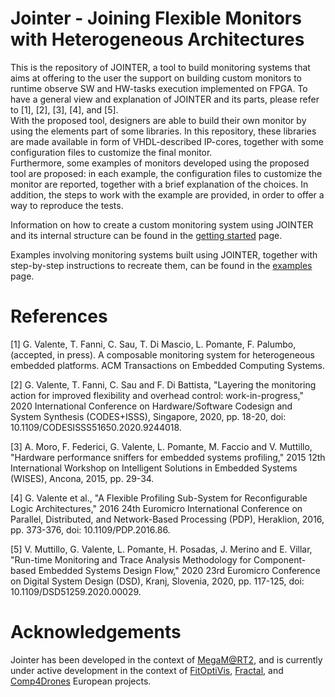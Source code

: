 # Jointer - Joining Flexible Monitors with Heterogeneous Architectures

This is the repository of JOINTER, a tool to build monitoring systems that aims at offering to the user the support on building custom monitors to runtime observe SW and HW-tasks execution implemented on FPGA.
To have a general view and explanation of JOINTER and its parts, please refer to [1], [2], [3], [4], and [5]. <br />
With the proposed tool, designers are able to build their own monitor by using the elements part of some libraries. In this repository, these libraries are made available in form of VHDL-described IP-cores, together with some configuration files to customize the final monitor. <br />
Furthermore, some examples of monitors developed using the proposed tool are proposed: in each example, the configuration files to customize the monitor are reported, together with a brief explanation of the choices. In addition, the steps to work with the example are provided, in order to offer a way to reproduce the tests. <br />

Information on how to create a custom monitoring system using JOINTER and its internal structure can be found in the [getting started](https://github.com/alkalir/jointer/tree/master/getting_started) page.

Examples involving monitoring systems built using JOINTER, together with step-by-step instructions to recreate them, can be found in the [examples](https://github.com/alkalir/jointer/tree/master/examples) page.





# References

[1] G. Valente, T. Fanni, C. Sau, T. Di Mascio, L. Pomante, F. Palumbo, (accepted, in press). A composable monitoring system for heterogeneous embedded platforms. ACM Transactions on Embedded Computing Systems. 

[2] G. Valente, T. Fanni, C. Sau and F. Di Battista, "Layering the monitoring action for improved flexibility and overhead control: work-in-progress," 2020 International Conference on Hardware/Software Codesign and System Synthesis (CODES+ISSS), Singapore, 2020, pp. 18-20, doi: 10.1109/CODESISSS51650.2020.9244018.

[3] A. Moro, F. Federici, G. Valente, L. Pomante, M. Faccio and V. Muttillo, "Hardware performance sniffers for embedded systems profiling," 2015 12th International Workshop on Intelligent Solutions in Embedded Systems (WISES), Ancona, 2015, pp. 29-34.

[4] G. Valente et al., "A Flexible Profiling Sub-System for Reconfigurable Logic Architectures," 2016 24th Euromicro International Conference on Parallel, Distributed, and Network-Based Processing (PDP), Heraklion, 2016, pp. 373-376, doi: 10.1109/PDP.2016.86.

[5] V. Muttillo, G. Valente, L. Pomante, H. Posadas, J. Merino and E. Villar, "Run-time Monitoring and Trace Analysis Methodology for Component-based Embedded Systems Design Flow," 2020 23rd Euromicro Conference on Digital System Design (DSD), Kranj, Slovenia, 2020, pp. 117-125, doi: 10.1109/DSD51259.2020.00029.

# Acknowledgements
Jointer has been developed in the context of [MegaM@RT2](https://megamart2-ecsel.eu/), and is currently under active development in the context of [FitOptiVis](https://fitoptivis.eu/), [Fractal](https://fractal-project.eu/), and [Comp4Drones](https://www.comp4drones.eu/) European projects.

